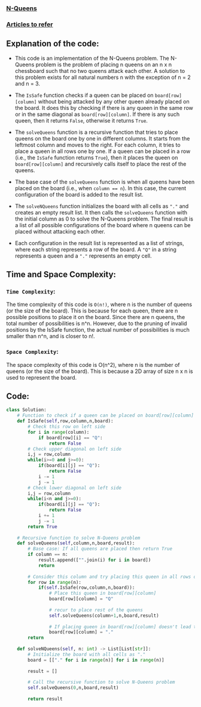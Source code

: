 ### [N-Queens](https://leetcode.com/problems/n-queens/description/)

### [Articles to refer](https://www.geeksforgeeks.org/n-queen-problem-backtracking-3/)

## Explanation of the code:
* This code is an implementation of the N-Queens problem. The N-Queens problem is the problem of placing n queens on an n x n chessboard such that no two queens attack each other. A solution to this problem exists for all natural numbers n with the exception of n = 2 and n = 3.

* The `IsSafe` function checks if a queen can be placed on `board[row][column]` without being attacked by any other queen already placed on the board. It does this by checking if there is any queen in the same row or in the same diagonal as `board[row][column]`. If there is any such queen, then it returns `False`, otherwise it returns `True`.

* The `solveQueens` function is a recursive function that tries to place queens on the board one by one in different columns. It starts from the leftmost column and moves to the right. For each column, it tries to place a queen in all rows one by one. If a queen can be placed in a row (i.e., the `IsSafe` function returns `True`), then it places the queen on `board[row][column]` and recursively calls itself to place the rest of the queens.

* The base case of the `solveQueens` function is when all queens have been placed on the board (i.e., when `column == n`). In this case, the current configuration of the board is added to the result list.

* The `solveNQueens` function initializes the board with all cells as `"."` and creates an empty result list. It then calls the `solveQueens` function with the initial column as 0 to solve the N-Queens problem. The final result is a list of all possible configurations of the board where n queens can be placed without attacking each other.

* Each configuration in the result list is represented as a list of strings, where each string represents a row of the board. A `"Q"` in a string represents a queen and a `"."` represents an empty cell.


## Time and Space Complexity:
### `Time Complexity`:
The time complexity of this code is `O(n!)`, where n is the number of queens (or the size of the board). This is because for each queen, there are n possible positions to place it on the board. Since there are n queens, the total number of possibilities is n^n. However, due to the pruning of invalid positions by the IsSafe function, the actual number of possibilities is much smaller than n^n, and is closer to n!.

### `Space Complexity`:
The space complexity of this code is O(n^2), where n is the number of queens (or the size of the board). This is because a 2D array of size n x n is used to represent the board.


## Code:
```py
class Solution:
    # Function to check if a queen can be placed on board[row][column]
    def IsSafe(self,row,column,n,board):
        # Check this row on left side
        for i in range(column):
            if board[row][i] == "Q":
                return False
        # Check upper diagonal on left side
        i,j = row,column
        while(i>=0 and j>=0):
            if(board[i][j] == "Q"):
                return False
            i -= 1
            j -= 1
        # Check lower diagonal on left side
        i,j = row,column
        while(i<n and j>=0):
            if(board[i][j] == "Q"):
                return False
            i += 1
            j -= 1
        return True
    
    # Recursive function to solve N-Queens problem
    def solveQueens(self,column,n,board,result):
        # Base case: If all queens are placed then return True
        if column == n:
            result.append(["".join(i) for i in board])
            return
        
        # Consider this column and try placing this queen in all rows one by one
        for row in range(n):
            if(self.IsSafe(row,column,n,board)):
                # Place this queen in board[row][column]
                board[row][column] = "Q"
                
                # recur to place rest of the queens
                self.solveQueens(column+1,n,board,result)
                
                # If placing queen in board[row][column] doesn't lead to a solution then remove queen from board[row][column]
                board[row][column] = "."
        return
    
    def solveNQueens(self, n: int) -> List[List[str]]:
        # Initialize the board with all cells as "."
        board = [["." for i in range(n)] for i in range(n)]
        
        result = []
        
        # Call the recursive function to solve N-Queens problem
        self.solveQueens(0,n,board,result)
        
        return result

```
